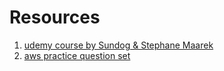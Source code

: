 # Resources
1. [udemy course by Sundog & Stephane Maarek](https://www.udemy.com/course/aws-data-engineer/)
1. [aws practice question set](https://explore.skillbuilder.aws/learn/course/16985/exam-prep-official-practice-question-set-aws-certified-data-engineer-associate-dea-c01-english)
